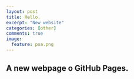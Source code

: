 ```yaml
---
layout: post
title: Hello.
excerpt: "New website"
categories: [other]
comments: true
image:
  feature: poa.png
---
```


## A new webpage o GitHub Pages.



